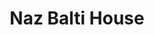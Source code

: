 ---
title: "Naz Balti House"
address: "146 Lower Rathmines Road, Dublin City Area South, Co. Dublin, Dublin 6"
tel: "+353 (0)14 96 6566"
county: "Dublin"
category: "Indian Restaurants"
type: "Content"
lat: "53.32540512084961"
lng: "-6.264954090118408"
---